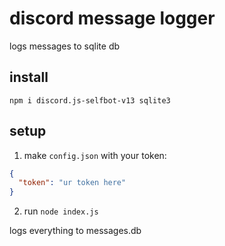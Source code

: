 # discord message logger

logs messages to sqlite db

## install

```
npm i discord.js-selfbot-v13 sqlite3
```

## setup

1. make `config.json` with your token:
```json
{
  "token": "ur token here"
}
```
2. run `node index.js`

logs everything to messages.db
